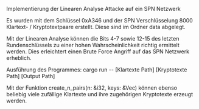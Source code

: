 Implementierung der Linearen Analyse Attacke auf ein SPN Netzwerk 

Es wurden mit dem Schlüssel 0xA346 und der SPN Verschlüsselung 8000 Klartext- / Kryptotextpaare erstellt. 
Diese sind im Ordner data abgelegt.

Mit der Linearen Analyse können die Bits 4-7 sowie 12-15 des letzten Rundenschlüssels zu einer hohen Wahrscheinlichkeit richtig ermittelt werden. Dies erleichtert einen Brute Force Angriff auf das SPN Netzwerk erheblich. 

Ausführung des Programmes: cargo run -- [Klartexte Path] [Kryptotexte Path] [Output Path]

Mit der Funktion create_n_pairs(n: &i32, keys: &Vec<u16>) können ebenso beliebig viele zufällige Klartexte und ihre zugehörigen Kryptotexte erzeugt werden. 